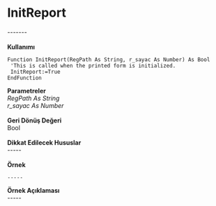 # InitReport

\-------\
\
**Kullanımı**

```
Function InitReport(RegPath As String, r_sayac As Number) As Bool
 'This is called when the printed form is initialized.
 InitReport:=True
EndFunction
```

**Parametreler**\
_RegPath As String_\
_r\_sayac As Number_\
\
**Geri Dönüş Değeri**\
Bool\
\
**Dikkat Edilecek Hususlar**\
\-----\
\
**Örnek**

```
-----
```

**Örnek Açıklaması**\
\-----
